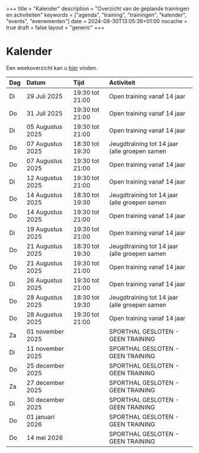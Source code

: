+++
title = "Kalender"
description = "Overzicht van de geplande trainingen en activiteiten"
keywords = ["agenda", "training", "trainingen", "kalender", "events", "evenementen"]
date = 2024-08-30T13:05:39+01:00
nocache = true
draft = false
layout = "generic"
+++

# Kalender

Een weekoverzicht kan u [hier](/trainingen) vinden.

| Dag | Datum            | Tijd            | Activiteit                                    |
|:----|:-----------------|:----------------|:----------------------------------------------|
| Di  | 29 Juli 2025     | 19:30 tot 21:00 | Open training vanaf 14 jaar                   |
| Do  | 31 Juli 2025     | 19:30 tot 21:00 | Open training vanaf 14 jaar                   |
| Di  | 05 Augustus 2025 | 19:30 tot 21:00 | Open training vanaf 14 jaar                   |
| Do  | 07 Augustus 2025 | 18:30 tot 19:30 | Jeugdtraining tot 14 jaar (alle groepen samen |
| Do  | 07 Augustus 2025 | 19:30 tot 21:00 | Open training vanaf 14 jaar                   |
| Di  | 12 Augustus 2025 | 19:30 tot 21:00 | Open training vanaf 14 jaar                   |
| Do  | 14 Augustus 2025 | 18:30 tot 19:30 | Jeugdtraining tot 14 jaar (alle groepen samen |
| Do  | 14 Augustus 2025 | 19:30 tot 21:00 | Open training vanaf 14 jaar                   |
| Di  | 19 Augustus 2025 | 19:30 tot 21:00 | Open training vanaf 14 jaar                   |
| Do  | 21 Augustus 2025 | 18:30 tot 19:30 | Jeugdtraining tot 14 jaar (alle groepen samen |
| Do  | 21 Augustus 2025 | 19:30 tot 21:00 | Open training vanaf 14 jaar                   |
| Di  | 26 Augustus 2025 | 19:30 tot 21:00 | Open training vanaf 14 jaar                   |
| Do  | 28 Augustus 2025 | 18:30 tot 19:30 | Jeugdtraining tot 14 jaar (alle groepen samen |
| Do  | 28 Augustus 2025 | 19:30 tot 21:00 | Open training vanaf 14 jaar                   |
| Za  | 01 november 2025 |                 | SPORTHAL GESLOTEN - GEEN TRAINING             |
| Di  | 11 november 2025 |                 | SPORTHAL GESLOTEN - GEEN TRAINING             |
| Do  | 25 december 2025 |                 | SPORTHAL GESLOTEN - GEEN TRAINING             |
| Za  | 27 december 2025 |                 | SPORTHAL GESLOTEN - GEEN TRAINING             |
| Di  | 30 december 2025 |                 | SPORTHAL GESLOTEN - GEEN TRAINING             |
| Do  | 01 januari 2026  |                 | SPORTHAL GESLOTEN - GEEN TRAINING             |
| Do  | 14 mei 2026      |                 | SPORTHAL GESLOTEN - GEEN TRAINING             |
